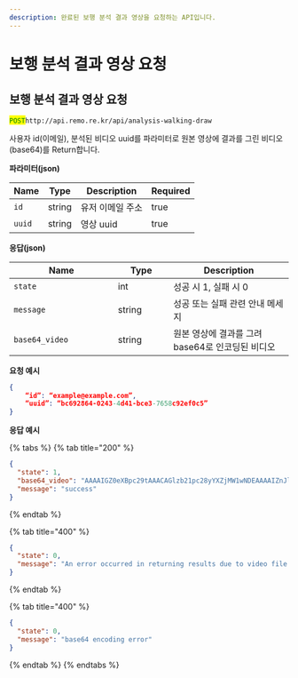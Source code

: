 ```yaml
---
description: 완료된 보행 분석 결과 영상을 요청하는 API입니다.
---
```


# 보행 분석 결과 영상 요청

## 보행 분석 결과 영상 요청

<mark style="color:green;">`POST`</mark>`http://api.remo.re.kr/api/analysis-walking-draw`

사용자 id(이메일), 분석된 비디오 uuid를 파라미터로 원본 영상에 결과를 그린 비디오(base64)를 Return합니다.

**파라미터(json)**

<table><thead><tr><th>Name</th><th>Type</th><th>Description</th><th data-type="checkbox">Required</th></tr></thead><tbody><tr><td><code>id</code></td><td>string</td><td>유저 이메일 주소</td><td>true</td></tr><tr><td><code>uuid</code></td><td>string</td><td>영상 uuid</td><td>true</td></tr></tbody></table>

**응답(json)**

<table><thead><tr><th width="172">Name</th><th width="84">Type</th><th>Description</th></tr></thead><tbody><tr><td><code>state</code></td><td>int</td><td>성공 시 1, 실패 시 0</td></tr><tr><td><code>message</code></td><td>string</td><td>성공 또는 실패 관련 안내 메세지</td></tr><tr><td><code>base64_video</code></td><td>string</td><td>원본 영상에 결과를 그려 base64로 인코딩된 비디오</td></tr></tbody></table>

**요청 예시**

```json
{
    “id”: “example@example.com”,
    “uuid”: “bc692864-0243-4d41-bce3-7658c92ef0c5”
}
```

**응답 예시**

{% tabs %}
{% tab title="200" %}
```json
{
  "state": 1,
  "base64_video": "AAAAIGZ0eXBpc29tAAACAGlzb21pc28yYXZjMW1wNDEAAAAIZnJlZQAK/7BtZGF0AAACugYF … (이하 생략)",
  "message": "success"
}
```
{% endtab %}

{% tab title="400" %}
```json
{
  "state": 0,
  "message": "An error occurred in returning results due to video file being created"
}
```
{% endtab %}

{% tab title="400" %}
```json
{
  "state": 0,
  "message": "base64 encoding error"
}
```
{% endtab %}
{% endtabs %}
